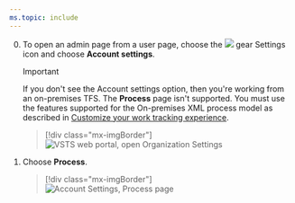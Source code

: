 ```yaml
---
ms.topic: include
---
```


0. To open an admin page from a user page, choose the ![](/vsts/boards/_img/icons/gear_icon.png) gear Settings icon and choose **Account settings**.
 
	> [!IMPORTANT]  
	>If you don't see the Account settings option, then you're working from an on-premises TFS. The **Process** page isn't supported. You must use the features supported for the On-premises XML process model as described in [Customize your work tracking experience](/vsts/reference/customize-work).
	
	> [!div class="mx-imgBorder"]  
	> ![VSTS web portal, open Organization Settings](/vsts/_shared/_img/settings/open-organization-settings.png)

1. Choose **Process**. 
   
	> [!div class="mx-imgBorder"]  
	> ![Account Settings, Process page](/vsts/organizations/settings/work/_img/process/open-process-page.png) 

